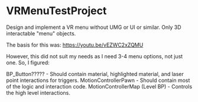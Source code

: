 # VRMenuTestProject
Design and implement a VR menu without UMG or UI or similar. Only 3D interactable "menu" objects.


The basis for this was: https://youtu.be/vEZWC2xZQMU


However, this did not suit my needs as I need 3-4 menu options, not just one. So, I figured:

BP_Button????? - Should contain material, highlighted material, and laser point interactions for triggers.
MotionControllerPawn - Should contain most of the logic and interaction code.
MotionControllerMap (Level BP) - Controls the high level interactions.
